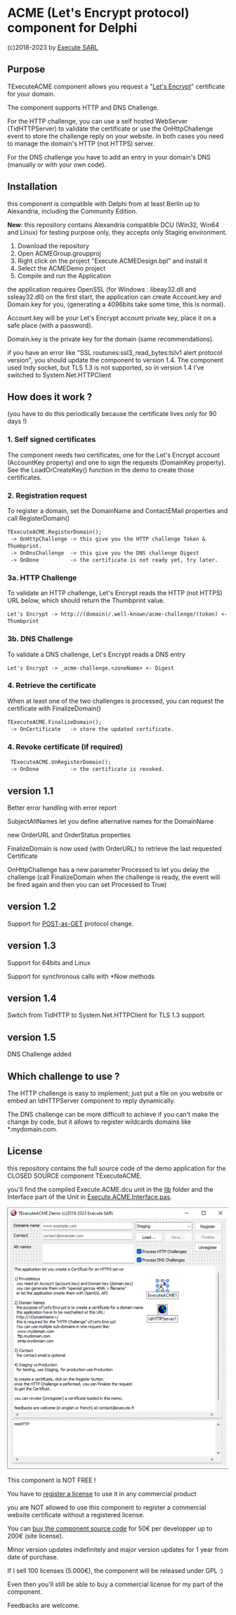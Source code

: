 # ACME (Let's Encrypt protocol) component for Delphi
(c)2018-2023 by [Execute SARL](http://www.execute.fr)

## Purpose

TExecuteACME component allows you request a "[Let's Encrypt](https://letsencrypt.org/)" certificate for your domain.

The component supports HTTP and DNS Challenge.

For the HTTP challenge, you can use a self hosted WebServer (TidHTTPServer) to validate the certificate or use the OnHttpChallenge event to store the challenge reply on your website.
In both cases you need to manage the domain's HTTP (not HTTPS) server.

For the DNS challenge you have to add an entry in your domain's DNS (manually or with your own code).

## Installation

this component is compatible with Delphi from at least Berlin up to Alexandria, including the Community Edition.

**New**: this repository contains Alexandria compatible DCU (Win32, Win64 and Linux) for testing purpose only, they accepts only Staging environment.

1. Download the repository
2. Open ACMEGroup.groupproj
3. Right click on the project "Execute.ACMEDesign.bpl" and install it
4. Select the ACMEDemo project
5. Compile and run the Application

the application requires OpenSSL (for Windows : libeay32.dll and ssleay32.dll)
on the first start, the application can create Account.key and Domain.key for you, (generating a 4096bits take some time, this is normal).

Account.key will be your Let's Encrypt account private key, place it on a safe place (with a password).

Domain.key is the private key for the domain (same recommendations).

if you have an error like "SSL routunes:ssl3_read_bytes:tslv1 alert protocol version", you should update the component to version 1.4.
The component used Indy socket, but TLS 1.3 is not supported, so in version 1.4 I've switched to System.Net.HTTPClient
	
## How does it work ?

(you have to do this periodically  because the certificate lives only for 90 days !)

### 1. Self signed certificates
The component needs two certificates, one for the Let's Encrypt account (AccountKey property) and one to sign the requests (DomainKey property).
See the LoadOrCreateKey() function in the demo to create those certificates.
### 2. Registration request
To register a domain, set the DomainName and ContactEMail properties and call RegisterDomain()

	TExecuteACME.RegisterDomain();
	 -> OnHttpChallenge -> this give you the HTTP challenge Token & Thumbprint.
	 -> OnDnsChallenge  -> this give you the DNS challenge Digest
	 -> OnDone          -> the certificate is not ready yet, try later.
### 3a. HTTP Challenge
To validate an HTTP challenge, Let's Encrypt reads the HTTP (not HTTPS) URL below, which should return the Thumbprint value.

	Let's Encrypt -> http://(domain)/.well-known/acme-challenge/(token) <- Thumbprint
### 3b. DNS Challenge
To validate a DNS challenge, Let's Encrypt reads a DNS entry 

	Let's Encrypt -> _acme-challenge.<zoneName> <- Digest
### 4. Retrieve the certificate
When at least one of the two challenges is processed, you can request the certificate with FinalizeDomain()

	TExecuteACME.FinalizeDomain();
	 -> OnCertificate   -> store the updated certificate.
### 4. Revoke certificate (if required)
	 TExecuteACME.UnRegisterDomain();
	 -> OnDone          -> the certificate is revoked.
## version 1.1

Better error handling with error report

SubjectAltNames let you define alternative names for the DomainName

new OrderURL and OrderStatus properties

FinalizeDomain is now used (with OrderURL) to retrieve the last requested Certificate

OnHttpChallenge has a new parameter Processed to let you delay the challenge (call FinalizeDomain when the challenge is ready, the event will be fired again and then you can set Processed to True)

## version 1.2

Support for [POST-as-GET](https://community.letsencrypt.org/t/acme-breaking-change-most-gets-become-posts/71025) protocol change.

## version 1.3

Support for 64bits and Linux

Support for synchronous  calls with *Now methods

## version 1.4

Switch from TidHTTP to System.Net.HTTPClient for TLS 1.3 support. 

## version 1.5

DNS Challenge added

## Which challenge to use ?

The HTTP challenge is easy to implement; just put a file on you website or embed an IdHTTPServer component to reply dynamically.

The DNS challenge can be more difficult to achieve if you can't make the change by code, but it allows to register wildcards domains like *.mydomain.com.

## License

this repository contains the full source code of the demo application for the CLOSED SOURCE component TExecuteACME.

you'll find the compiled Execute.ACME.dcu unit in the [lib](/lib) folder and the Interface part of the Unit in [Execute.ACME.Interface.pas](lib/Execute.ACME.Interface.pas).

![screen](ACME-Component.png)

This component is NOT FREE !

You have to [register a license](https://store.execute.fr) to use it in any commercial product

you are NOT allowed to use this component to register a commercial website
certificate without a registered license.

You can [buy the component source code](https://store.execute.fr) for 50&euro; per developper up to 200&euro; (site license).

Minor version updates indefinitely and major version updates for 1 year from date of purchase.

If I sell 100 licenses (5.000&euro;), the component will be released under GPL :)

Even then you'll still be able to buy a commercial license for my part of the component.

Feedbacks are welcome.